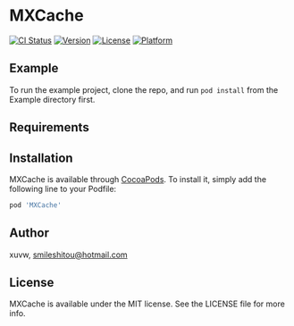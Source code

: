 # MXCache

[![CI Status](https://img.shields.io/travis/xuvw/MXCache.svg?style=flat)](https://travis-ci.org/xuvw/MXCache)
[![Version](https://img.shields.io/cocoapods/v/MXCache.svg?style=flat)](https://cocoapods.org/pods/MXCache)
[![License](https://img.shields.io/cocoapods/l/MXCache.svg?style=flat)](https://cocoapods.org/pods/MXCache)
[![Platform](https://img.shields.io/cocoapods/p/MXCache.svg?style=flat)](https://cocoapods.org/pods/MXCache)

## Example

To run the example project, clone the repo, and run `pod install` from the Example directory first.

## Requirements

## Installation

MXCache is available through [CocoaPods](https://cocoapods.org). To install
it, simply add the following line to your Podfile:

```ruby
pod 'MXCache'
```

## Author

xuvw, smileshitou@hotmail.com

## License

MXCache is available under the MIT license. See the LICENSE file for more info.

